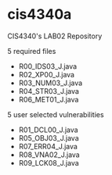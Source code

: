 # cis4340a
CIS4340's LAB02 Repository

5 required files
* R00_IDS03_J.java
* R02_XP00_J.java
* R03_NUM03_J.java
* R04_STR03_J.java
* R06_MET01_J.java

5 user selected vulnerabilities
* R01_DCL00_J.java
* R05_OBJ03_J.java
* R07_ERR04_J.java
* R08_VNA02_J.java
* R09_LCK08_J.java
